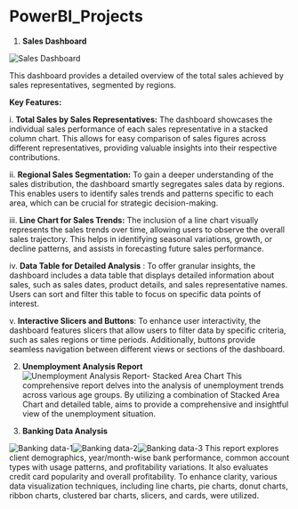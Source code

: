 # PowerBI_Projects
1. **Sales Dashboard**

![Sales Dashboard](https://github.com/CJ00777/PowerBI_Projects/assets/130445916/7810525d-18ea-49b5-b799-4049b90914c4)

This dashboard provides a detailed overview of the total sales achieved by sales representatives, segmented by regions.

**Key Features:**

i. **Total Sales by Sales Representatives:** The dashboard showcases the individual sales performance of each sales representative in a stacked column chart. This allows for easy comparison of sales figures across different representatives, providing valuable insights into their respective contributions.

ii. **Regional Sales Segmentation:** To gain a deeper understanding of the sales distribution, the dashboard smartly segregates sales data by regions. This enables users to identify sales trends and patterns specific to each area, which can be crucial for strategic decision-making.

iii. **Line Chart for Sales Trends:** The inclusion of a line chart visually represents the sales trends over time, allowing users to observe the overall sales trajectory. This helps in identifying seasonal variations, growth, or decline patterns, and assists in forecasting future sales performance.

iv. **Data Table for Detailed Analysis** : To offer granular insights, the dashboard includes a data table that displays detailed information about sales, such as sales dates, product details, and sales representative names. Users can sort and filter this table to focus on specific data points of interest.

v. **Interactive Slicers and Buttons**: To enhance user interactivity, the dashboard features slicers that allow users to filter data by specific criteria, such as sales regions or time periods. Additionally, buttons provide seamless navigation between different views or sections of the dashboard.

2. **Unemployment Analysis Report**
![Unemployment Analysis Report- Stacked Area Chart](https://github.com/CJ00777/PowerBI_Projects/assets/130445916/f15551dc-4f33-422b-9062-c3c82ef4e9a6)
This comprehensive report delves into the analysis of unemployment trends across various age groups. By utilizing a combination of Stacked Area Chart and detailed table, aims to provide a comprehensive and insightful view of the unemployment situation.

3. **Banking Data Analysis**

![Banking data-1](https://github.com/CJ00777/PowerBI_Projects/assets/130445916/4b1ffbf3-8d7b-4e01-9bbb-20a6215af9ef)![Banking data-2](https://github.com/CJ00777/PowerBI_Projects/assets/130445916/d89d47cd-2586-45d3-9d30-5d71d91c312a)![Banking data-3](https://github.com/CJ00777/PowerBI_Projects/assets/130445916/0c823864-0b49-4751-9571-bf251820472e)
This report explores client demographics, year/month-wise bank performance, common account types with usage patterns, and profitability variations. It also evaluates credit card popularity and overall profitability. 
To enhance clarity, various data visualization techniques, including line charts, pie charts, donut charts, ribbon charts, clustered bar charts, slicers, and cards, were utilized.










   
